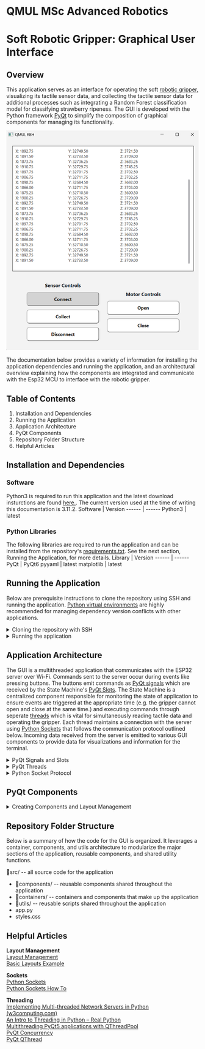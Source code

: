 # QMUL MSc Advanced Robotics
# Soft Robotic Gripper: Graphical User Interface

## Overview
This application serves as an interface for operating the soft [robotic gripper,](https://github.com/gpoell/qmul-rbh-esp32) visualizing its tactile sensor data, and collecting the tactile sensor data for additional processes such as integrating a Random Forest classification model for classifying strawberry ripeness. The GUI is developed with the Python framework [PyQt](https://doc.qt.io/qtforpython-6/) to simplify the composition of graphical components for managing its functionality. 

![Screenshot of GUI](docs/gui_snapshot.png)

The documentation below provides a variety of information for installing the application dependencies and running the application, and an architectural overview explaining how the components are integrated and communicate with the Esp32 MCU to interface with the robotic gripper.

## Table of Contents
1. Installation and Dependencies
2. Running the Application
3. Application Architecture
4. PyQt Components
5. Repository Folder Structure
6. Helpful Articles

## Installation and Dependencies
### Software
Python3 is required to run this application and the latest download insturctions are found [here.](https://www.python.org/downloads/ "Python Downloads"). The current version used at the time of writing this documentation is 3.11.2.
Software     | Version
------      | ------
Python3        | latest

### Python Libraries
The following libraries are required to run the application and can be installed from the repository's [requirements.txt](https://github.com/gpoell/qmul-rbh-gui/blob/main/requirements.txt). See the next section, Running the Application, for more details. 
Library     | Version
------      | ------
PyQt        | PyQt6
pyyaml      | latest
matplotlib  | latest

## Running the Application
Below are prerequisite instructions to clone the repository using SSH and running the application. [Python virtual environments](https://docs.python.org/3/library/venv.html) are highly recommended for managing dependency version conflicts with other applications.

<details>
<summary>Cloning the repository with SSH</summary>

1. Install the latest version of [Python](https://www.python.org/downloads/ "Python Downloads")
2. Connect to your GitHub account with SSH: [Connecting to GitHub with SSH](https://docs.github.com/en/authentication/connecting-to-github-with-ssh "Connecting to GitHub with SSH"). Specifically use the instructions below
    1. <https://docs.github.com/en/authentication/connecting-to-github-with-ssh/generating-a-new-ssh-key-and-adding-it-to-the-ssh-agent>
    2. <https://docs.github.com/en/authentication/connecting-to-github-with-ssh/adding-a-new-ssh-key-to-your-github-account>
3. Clone the repository:
```
git@github.com:gpoell/qmul-rbh-gui.git
```
</details>

<details>
<summary>Running the application</summary>

1. Create a [python virtual environment](https://docs.python.org/3/library/venv.html) at the root directory level of the repository
```
cd qmul-rbh-gui
python -m venv .
```
2. Activate the virtual environment and install dependencies
```
. Scripts/activate
pip install -r requirements.txt
```
</details>


## Application Architecture
The GUI is a multithreaded application that communicates with the ESP32 server over Wi-Fi. Commands sent to the server occur during events like pressing buttons. The buttons emit commands as [PyQt signals]() which are received by the State Machine's [PyQt Slots](). The State Machine is a centralized component responsible for monitoring the state of application to ensure events are triggered at the appropriate time (e.g. the gripper cannot open and close at the same time.) and executing commands through seperate [threads]() which is vital for simultaneously reading tactile data and operating the gripper. Each thread maintains a connection with the server using [Python Sockets]() that follows the communication protocol outlined below. Incoming data received from the server is emitted to various GUI components to provide data for visualizations and information for the terminal.

<details>
<summary>PyQt Signals and Slots</summary>

[PyQt Signals and Slots]() are the primary mechanisms for how the various components communicate with each other. Components can emit signals of a specific type to be received by other components with slots that are actively listening for those signals. The functionality of pressing the connect button to read tactile data from the gripper and displaying its information on the console is a perfect example of how to use signals and slots.

When the Connect button (line 18, 19) is clicked, it executes the emit_signal() function (line 33) which broadcasts a signal with the command and signal name (line 6).

<b>SensorControls.py</b>

```
6.     sig_state_command = Signal(str, name="stateCommand")  
18.    self.connect_btn = QPushButton("Connect")  
19.    self.connect_btn.clicked.connect(lambda: self.emit_signal("connect"))  
33.    self.sig_state_command.emit(command)
```

The State Machine has a slot decorator (line 41) that actively listens for string signals with the name "stateCommand" and uses the value to determine which processes to run in seperate threads (line 42, 58). In this scenario, the "connect" signal executes the Tactile Sensor connect method (line 60).

<b>StateMachine.py</b>
```
41.     @Slot(str, name="stateCommand")  
42.     def exec(self, command):  
58.     case "connect":  
60.     worker = ThreadWorker(self.tactile_sensor.connect)
```

The Tactile Sensor connect method reads data from the tactile sensor and emits it under a new signal (line 22; 54) that is received by the Console under its Slot decorator. The Console function wrapped by the Slot decorator executes when it receives signals with a tuple type and "tactileData" name which updates the information displayed on the console (line 19, 20).

<b>TactileSensor.py</b>
```
22.     sig_tactile_data = Signal(tuple, name='tactileData')  
54.     self.sig_tactile_data.emit((batch[0], batch[1], batch[2]))
```

<b>Console.py</b>
```
19.     @Slot(tuple, name="tactileData")  
20.     def tactile_data_format(self, data):
```
</details>

<details>
<summary>PyQt Threads</summary>

[Threads](https://docs.python.org/3/library/threading.html) are used to continuously read tactile data, open and close the gripper, and run additional processes (almost) simultaneously. Without threading, clicking the Connect button would block the user from trying to open and close the gripper. Threading is a big topic that is thoroughly explained in other articles (see Helpful Articles), so for the sake of brevity, an overview of how threads are leveraged in this application is outlined below.

Every command sent to the ESP32 server is communicated through a unique thread. PyQt provides several components that simplify generating new threads ([QThreads](https://doc.qt.io/qtforpython-5/PySide2/QtCore/QThread.html)) and managing the lifecycle of multiple threads ([QThreadPool](https://doc.qt.io/qtforpython-5/PySide2/QtCore/QThreadPool.html)). As mentioned in the previous section, the State Machine facilitates the execution of server commands through threaded processes and managing the thread pool. Threaded processes are constructed by linking functions or object methods to the Thread Worker (see Threadworker.py) and started by adding them to the thread pool (see StateMachine.py below).

<b>StateMachine.py</b>
```
74.    self.threadpool.start(worker)
```

</details>

<details>
<summary>Python Socket Protocol</summary>

[Python Sockets](https://docs.python.org/3/library/socket.html#) are used as the primary network interface for communicating with the Esp32 server. The Helpful Articles section contains additional resources that explain how these work in more detail, so the rest of this section explains how sockets are implemented within this application to communicate with the ESP32 server.

Every command sent to the server is managed by a unique thread that contains a unique connection which is responsible for sending and receiving data specific to that command. The EspClient component (EspClient.py) handles a majority of the functionality for connecting to the server, sending data, receiving data, and closing the connection. These methods are utilized by Tactile Sensor (TactileSensor.py) and Motor (L9110HMotor.py) components to perform their respective functions (e.g. reading tactile data or moving the gripper) with their respective clients.

The process for communicating with the server through sockets is generally the same:
1. Connect to the server
2. Send command
3. Receive data from the server
4. Close the connection

Most of the variation in the steps outlined above occurs while receiving data from the server, specifically with reading messages from the server buffer. It is required to specify the size of the buffer to read, and the size of every message varies which can cause information to overflow and spawn downstream issues. To simplify the protocol, a fixed message size of ### bytes (in progress) is always sent from the server and read until a null terminating character is received. Ideally we would want to determine the length of each message prior to reading it, possibly through prefixing messages with headers, to minimize the waste. For now, the prefixed size is small enough to avoid noticeable performance issues.

</details>


## PyQt Components
<details>
<summary>Creating Components and Layout Management</summary>

PyQt provides a variety graphical components, such as buttons and text boxes, called QWidgets. Widgets are combined to create the Components and Containers that make up the entire application, and the order in which they are displayed is handled through [PyQt Layout Management](https://doc.qt.io/qtforpython-5/overviews/layout.html). Components must inherit from the QWidget class to properly render in the GUI.  

To conceptualize how the interface is built, everything is managed in boxes that may contain other boxes. The GUI itself is a large box with other smaller boxes aligned vertically and horizontally using layout management. For example, the Control Panel consists of two boxes of buttons that that are horizontally aligned. These buttons are grouped based on their Sensor (SensorControls.py) and Motor (MotorControls.py) functionality and are vertically aligned. For new contributors to this project, I encourage you to change the layout of the buttons to horizontal and flip how they are ordered in the Control Panel to get a feel for how the layouts work.

Building further on this nested box concept is the hierarchy of how components are grouped. The largest grouping of components are considered containers. The Desktop is the largest container consisting of smaller containers (e.g. Console.py and ControlPanel.py) which consist of Components that consist of Widgets. This hierarchy is intended to help organize and modularize the code and improve maintainability.

Lastly, the creation of every container and component follows the same standard process:

<b>Example: MotorControls.py</b>
1. Create the main layout and any sublayouts
2. Create the widgets or components
3. Add the widgets to the layouts

</details>
 
## Repository Folder Structure
Below is a summary of how the code for the GUI is organized. It leverages a container, components, and utils architecture to modularize the major sections of the application, reusable components, and shared utility functions.

📁src/ -- all source code for the application
* 📁components/ -- reusable components shared throughout the application
* 📁containers/ -- containers and components that make up the application
* 📁utils/      -- reusable scripts shared throughout the application
* app.py
* styles.css

## Helpful Articles

<b>Layout Management</b>  
[Layout Management](https://doc.qt.io/qtforpython-5/overviews/layout.html)  
[Basic Layouts Example](https://doc.qt.io/qtforpython-5/overviews/qtwidgets-layouts-basiclayouts-example.html)

<b>Sockets</b>  
[Python Sockets](https://docs.python.org/3/library/socket.html#)  
[Python Sockets How To](https://docs.python.org/3/howto/sockets.html)

<b>Threading</b>  
[Implementing Multi-threaded Network Servers in Python (w3computing.com)](https://www.w3computing.com/articles/implementing-multi-threaded-network-servers-python/)  
[An Intro to Threading in Python – Real Python](https://realpython.com/intro-to-python-threading/)  
[Multithreading PyQt5 applications with QThreadPool](https://www.pythonguis.com/tutorials/multithreading-pyqt-applications-qthreadpool/)  
[PyQt Concurrency](https://doc.qt.io/qtforpython-6/overviews/qtconcurrentrun.html)  
[PyQt QThread](https://www.pythontutorial.net/pyqt/pyqt-qthread/)